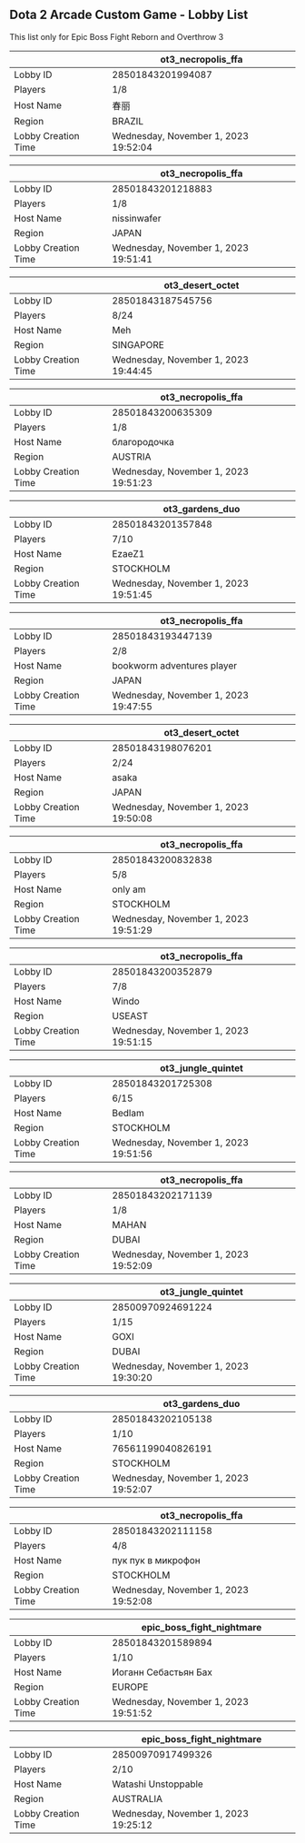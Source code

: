 ## Dota 2 Arcade Custom Game - Lobby List

This list only for Epic Boss Fight Reborn and Overthrow 3

|  | ot3_necropolis_ffa |
| ------ | ------ |
| Lobby ID | 28501843201994087 |
| Players | 1/8 |
| Host Name | 春丽 |
| Region | BRAZIL |
| Lobby Creation Time | Wednesday, November 1, 2023 19:52:04 |


|  | ot3_necropolis_ffa |
| ------ | ------ |
| Lobby ID | 28501843201218883 |
| Players | 1/8 |
| Host Name | nissinwafer |
| Region | JAPAN |
| Lobby Creation Time | Wednesday, November 1, 2023 19:51:41 |


|  | ot3_desert_octet |
| ------ | ------ |
| Lobby ID | 28501843187545756 |
| Players | 8/24 |
| Host Name | Meh |
| Region | SINGAPORE |
| Lobby Creation Time | Wednesday, November 1, 2023 19:44:45 |


|  | ot3_necropolis_ffa |
| ------ | ------ |
| Lobby ID | 28501843200635309 |
| Players | 1/8 |
| Host Name | благородочка |
| Region | AUSTRIA |
| Lobby Creation Time | Wednesday, November 1, 2023 19:51:23 |


|  | ot3_gardens_duo |
| ------ | ------ |
| Lobby ID | 28501843201357848 |
| Players | 7/10 |
| Host Name | EzaeZ1 |
| Region | STOCKHOLM |
| Lobby Creation Time | Wednesday, November 1, 2023 19:51:45 |


|  | ot3_necropolis_ffa |
| ------ | ------ |
| Lobby ID | 28501843193447139 |
| Players | 2/8 |
| Host Name | bookworm adventures player |
| Region | JAPAN |
| Lobby Creation Time | Wednesday, November 1, 2023 19:47:55 |


|  | ot3_desert_octet |
| ------ | ------ |
| Lobby ID | 28501843198076201 |
| Players | 2/24 |
| Host Name | asaka |
| Region | JAPAN |
| Lobby Creation Time | Wednesday, November 1, 2023 19:50:08 |


|  | ot3_necropolis_ffa |
| ------ | ------ |
| Lobby ID | 28501843200832838 |
| Players | 5/8 |
| Host Name | only am |
| Region | STOCKHOLM |
| Lobby Creation Time | Wednesday, November 1, 2023 19:51:29 |


|  | ot3_necropolis_ffa |
| ------ | ------ |
| Lobby ID | 28501843200352879 |
| Players | 7/8 |
| Host Name | Windo |
| Region | USEAST |
| Lobby Creation Time | Wednesday, November 1, 2023 19:51:15 |


|  | ot3_jungle_quintet |
| ------ | ------ |
| Lobby ID | 28501843201725308 |
| Players | 6/15 |
| Host Name | Bedlam |
| Region | STOCKHOLM |
| Lobby Creation Time | Wednesday, November 1, 2023 19:51:56 |


|  | ot3_necropolis_ffa |
| ------ | ------ |
| Lobby ID | 28501843202171139 |
| Players | 1/8 |
| Host Name | MAHAN |
| Region | DUBAI |
| Lobby Creation Time | Wednesday, November 1, 2023 19:52:09 |


|  | ot3_jungle_quintet |
| ------ | ------ |
| Lobby ID | 28500970924691224 |
| Players | 1/15 |
| Host Name | GOXI |
| Region | DUBAI |
| Lobby Creation Time | Wednesday, November 1, 2023 19:30:20 |


|  | ot3_gardens_duo |
| ------ | ------ |
| Lobby ID | 28501843202105138 |
| Players | 1/10 |
| Host Name | 76561199040826191 |
| Region | STOCKHOLM |
| Lobby Creation Time | Wednesday, November 1, 2023 19:52:07 |


|  | ot3_necropolis_ffa |
| ------ | ------ |
| Lobby ID | 28501843202111158 |
| Players | 4/8 |
| Host Name | пук пук в микрофон |
| Region | STOCKHOLM |
| Lobby Creation Time | Wednesday, November 1, 2023 19:52:08 |


|  | epic_boss_fight_nightmare |
| ------ | ------ |
| Lobby ID | 28501843201589894 |
| Players | 1/10 |
| Host Name | Иоганн Себастьян Бах |
| Region | EUROPE |
| Lobby Creation Time | Wednesday, November 1, 2023 19:51:52 |


|  | epic_boss_fight_nightmare |
| ------ | ------ |
| Lobby ID | 28500970917499326 |
| Players | 2/10 |
| Host Name | Watashi Unstoppable |
| Region | AUSTRALIA |
| Lobby Creation Time | Wednesday, November 1, 2023 19:25:12 |


